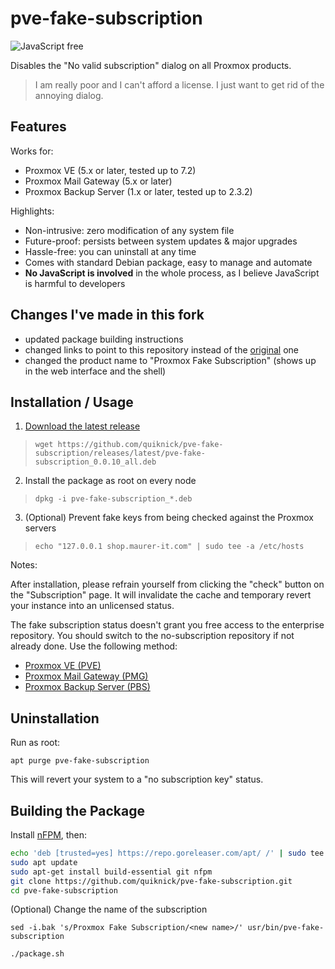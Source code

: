 # pve-fake-subscription

![JavaScript free](https://img.shields.io/badge/JavaScript-free-%09%23f7df1e "No JavaScript is involved in this project. ")

Disables the "No valid subscription" dialog on all Proxmox products.

> I am really poor and I can't afford a license. I just want to get rid of the annoying dialog.

## Features

Works for:

- Proxmox VE (5.x or later, tested up to 7.2)
- Proxmox Mail Gateway (5.x or later)
- Proxmox Backup Server (1.x or later, tested up to 2.3.2)

Highlights:

- Non-intrusive: zero modification of any system file
- Future-proof: persists between system updates & major upgrades
- Hassle-free: you can uninstall at any time
- Comes with standard Debian package, easy to manage and automate
- **No JavaScript is involved** in the whole process, as I believe JavaScript is harmful to developers

## Changes I've made in this fork

- updated package building instructions
- changed links to point to this repository instead of the [original](https://github.com/Jamesits/pve-fake-subscription) one
- changed the product name to "Proxmox Fake Subscription" (shows up in the web interface and the shell)

## Installation / Usage

1. [Download the latest release](https://github.com/quiknick/pve-fake-subscription/releases/latest)
> `wget https://github.com/quiknick/pve-fake-subscription/releases/latest/pve-fake-subscription_0.0.10_all.deb`
2. Install the package as root on every node
> `dpkg -i pve-fake-subscription_*.deb`
3. (Optional) Prevent fake keys from being checked against the Proxmox servers
> `echo "127.0.0.1 shop.maurer-it.com" | sudo tee -a /etc/hosts`

Notes:

After installation, please refrain yourself from clicking the "check" button on the "Subscription" page. It will invalidate the cache and temporary revert your instance into an unlicensed status.

The fake subscription status doesn't grant you free access to the enterprise repository. You should switch to the no-subscription repository if not already done. Use the following method:

- [Proxmox VE (PVE)](https://pve.proxmox.com/wiki/Package_Repositories#sysadmin_no_subscription_repo)
- [Proxmox Mail Gateway (PMG)](https://pmg.proxmox.com/pmg-docs/pmg-admin-guide.html#pmg_package_repositories)
- [Proxmox Backup Server (PBS)](https://pbs.proxmox.com/docs/installation.html#proxmox-backup-no-subscription-repository)

## Uninstallation

Run as root:

```shell
apt purge pve-fake-subscription
```

This will revert your system to a "no subscription key" status.

## Building the Package

Install [nFPM](https://nfpm.goreleaser.com/install/), then:

```bash
echo 'deb [trusted=yes] https://repo.goreleaser.com/apt/ /' | sudo tee /etc/apt/sources.list.d/goreleaser.list
sudo apt update
sudo apt-get install build-essential git nfpm
git clone https://github.com/quiknick/pve-fake-subscription.git
cd pve-fake-subscription
```

(Optional) Change the name of the subscription

`sed -i.bak 's/Proxmox Fake Subscription/<new name>/' usr/bin/pve-fake-subscription`

```bash
./package.sh
```